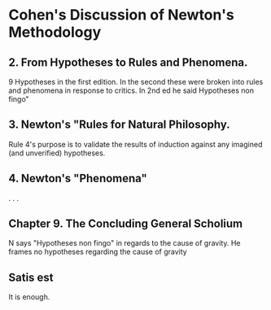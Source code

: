 # Cohen's Discussion of Newton's Methodology

## 2. From Hypotheses to Rules and Phenomena.
9 Hypotheses in the first edition. In the second these were broken into rules and
phenomena in response to critics. In 2nd ed he said Hypotheses non fingo"

## 3. Newton's "Rules for Natural Philosophy.
Rule 4's purpose is to validate the results of induction against any imagined
(and unverified) hypotheses. 

## 4. Newton's "Phenomena"
.
.
.

## Chapter 9. The Concluding General Scholium
N says "Hypotheses non fingo" in regards to the cause of gravity. He frames no
hypotheses regarding the cause of gravity

## Satis est 
It is enough.



